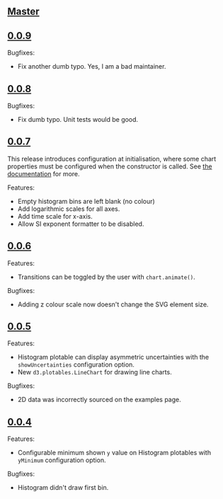 ## [Master](https://github.com/alexpearce/histograms/tree/master)

## [0.0.9](https://github.com/alexpearce/histograms/tree/v0.0.9)

Bugfixes:

  - Fix another dumb typo. Yes, I am a bad maintainer.

## [0.0.8](https://github.com/alexpearce/histograms/tree/v0.0.8)

Bugfixes:

  - Fix dumb typo. Unit tests would be good.

## [0.0.7](https://github.com/alexpearce/histograms/tree/v0.0.7)

This release introduces configuration at initialisation, where
some chart properties must be configured when the constructor
is called. See [the documentation](https://github.com/alexpearce/histograms/blob/d61440c75a241c93a06c986a44384baa710a84b4/src/d3.chart.AxesChart.js#L20-L41) 
for more.

Features:

  - Empty histogram bins are left blank (no colour)
  - Add logarithmic scales for all axes.
  - Add time scale for x-axis.
  - Allow SI exponent formatter to be disabled.

## [0.0.6](https://github.com/alexpearce/histograms/tree/v0.0.6)

Features:

  - Transitions can be toggled by the user with `chart.animate()`.

Bugfixes:

  - Adding z colour scale now doesn't change the SVG element size.

## [0.0.5](https://github.com/alexpearce/histograms/tree/v0.0.5)

Features:

  - Histogram plotable can display asymmetric uncertainties with the `showUncertainties` configuration option.
  - New `d3.plotables.LineChart` for drawing line charts.

Bugfixes:

  - 2D data was incorrectly sourced on the examples page.

## [0.0.4](https://github.com/alexpearce/histograms/tree/v0.0.4)

Features:

  - Configurable minimum shown `y` value on Histogram plotables with `yMinimum` configuration option.

Bugfixes:

  - Histogram didn't draw first bin.
